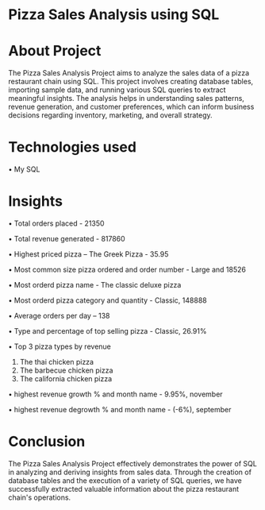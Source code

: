 # Pizza Sales Analysis using SQL


# About Project

The Pizza Sales Analysis Project aims to analyze the sales data of a pizza restaurant chain using SQL. This project involves creating database tables, importing sample data, and running various SQL queries to extract meaningful insights. The analysis helps in understanding sales patterns, revenue generation, and customer preferences, which can inform business decisions regarding inventory, marketing, and overall strategy.


# Technologies used

•	My SQL


# Insights

•	Total orders placed - 21350

•	Total revenue generated - 817860

•	Highest priced pizza – The Greek Pizza - 35.95

•	Most common size pizza ordered and order number - Large and 18526

•	Most orderd pizza name - The classic deluxe pizza

•	Most orderd pizza category and quantity - Classic, 148888

•	Average orders per day – 138

•	Type and percentage of top selling pizza - Classic, 26.91%

•	Top 3 pizza types by revenue
1. The thai chicken pizza
2. The barbecue chicken pizza
3. The california chicken pizza

   
•	highest revenue growth % and month name - 9.95%, november

•	highest revenue degrowth % and month name - (-6%), september



# Conclusion

The Pizza Sales Analysis Project effectively demonstrates the power of SQL in analyzing and deriving insights from sales data. Through the creation of database tables and the execution of a variety of SQL queries, we have successfully extracted valuable information about the pizza restaurant chain's operations.
